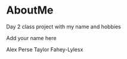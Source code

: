 # AboutMe
Day 2 class project with my name and hobbies

Add your name here

Alex Perse
Taylor Fahey-Lylesx
